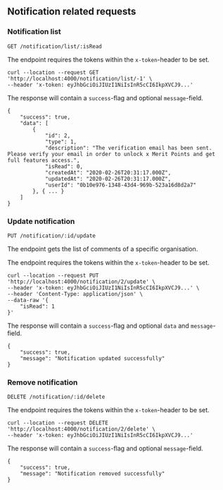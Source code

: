 ## Notification related requests

### Notification list

```
GET /notification/list/:isRead
```

The endpoint requires the tokens within the `x-token`-header to be set.

```
curl --location --request GET 'http://localhost:4000/notification/list/-1' \
--header 'x-token: eyJhbGciOiJIUzI1NiIsInR5cCI6IkpXVCJ9...'
```

The response will contain a `success`-flag and optional `message`-field.

```
{
    "success": true,
    "data": [
        {
            "id": 2,
            "type": 1,
            "description": "The verification email has been sent. Please verify your email in order to unlock x Merit Points and get full features access.",
            "isRead": 0,
            "createdAt": "2020-02-26T20:31:17.000Z",
            "updatedAt": "2020-02-26T20:31:17.000Z",
            "userId": "0b10e976-1348-43d4-969b-523a16d8d2a7"
        }, { ... }
    ]
}
```

### Update notification

```
PUT /notification/:id/update
```

The endpoint gets the list of comments of a specific organisation.

The endpoint requires the tokens within the `x-token`-header to be set.

```
curl --location --request PUT 'http://localhost:4000/notification/2/update' \
--header 'x-token: eyJhbGciOiJIUzI1NiIsInR5cCI6IkpXVCJ9...' \
--header 'Content-Type: application/json' \
--data-raw '{
	"isRead": 1
}'
```

The response will contain a `success`-flag and optional `data` and `message`-field.

```
{
    "success": true,
    "message": "Notification updated successfully"
}
```

### Remove notification

```
DELETE /notification/:id/delete
```

The endpoint requires the tokens within the `x-token`-header to be set.

```
curl --location --request DELETE 'http://localhost:4000/notification/2/delete' \
--header 'x-token: eyJhbGciOiJIUzI1NiIsInR5cCI6IkpXVCJ9...'
```

The response will contain a `success`-flag and optional `message`-field.

```
{
    "success": true,
    "message": "Notification removed successfully"
}
```
